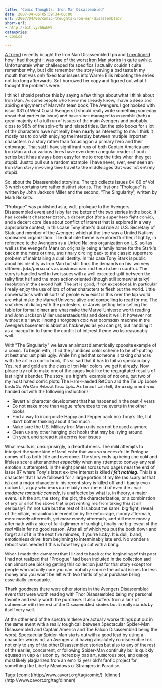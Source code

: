 ```yaml
---
title: 'Comic Thoughts: Iron Man Disassembled'
date: 2007-04-06T05:59:34+00:00
url: /2007/04/06/comic-thoughts-iron-man-disassembled/
short-url:
- http://bit.ly/hGwkWs
categories:
- Comics

---
```

<div class='microid-mailto+http:sha1:959d6695210329b67675911641057aff39b1c9d4'>

[A friend](http://resolute.livejournal.com) recently bought the Iron Man Disassembled tpb and [I mentioned how I had thought it was one of the worst Iron Man stories in quite awhile](http://resolute.livejournal.com/274096.html?thread=1258160#t1258160). Unfortunately when challenged for specifics I actually couldn't quite remember why, but I did remember the story leaving a bad taste in my mouth that was only fixed four issues into Warren Ellis rebooting the series not too long afterwards. So I borrowed her copy and figured out what I thought the problems were.

I think I should preface this by saying a few things about what I think about Iron Man. As some people who know me already know, I have a deep and abiding enjoyment of Marvel's team book, The Avengers. I got hooked with issue #31 of West Coast Avengers (I should really write something someday about that particular issue) and have since managed to assemble (heh) a great majority of a full run of issues of the main Avengers and probably close to 98% of the spin-offs and related titles. But the solo books for a lot of the characters have not really been nearly as interesting to me. I think it mostly has to do with enjoying the interplay between multiple important characters in a story rather than focusing on a primary hero and their entourage. That said I have significant runs of both Captain America and Iron Man and at various times have even been a regular reader of both series but it has always been easy for me to drop the titles when they get stupid. Just to pull out a random example: I have never, ever, ever seen an Iron Man story involving time travel to the middle ages that was not entirely stupid.

So, about the Disassembled storyline. The tpb collects issues 84-89 of Vol 3 which contains two rather distinct stories. The first one "Prologue" is written by John Jackson Miller and the second, "The Singularity", written by Mark Ricketts.

"Prologue" was published as a, well, prologue to the Avengers Disassembled event and is by far the better of the two stories in the book. It has excellent characterization, a decent plot (for a super hero fight comic), and a decent core idea about conflict of interest that is explored in a very appropriate context, in this case Tony Stark's dual role as U.S. Secretary of State and member of the Avengers which at the time was a United Nations sponsored organization. The dual role theme is explored further, if lightly, in reference to the Avengers as a United Nations organization on U.S. soil as well as the Avenger's Mansion originally being a family home for the Stark's back in the mists of time, and finally circling back to the classic superhero problem of maintaining a dual identity. In this case Tony Stark is public about his identity as Iron Man but still finds the demands on his two very different jobs/persona's as businessman and hero to be in conflict. The story is handled well in two issues with a well executed split between the talky first half and the more action oriented (though still somewhat talky) resolution in the second half. The art is good, if not exceptional. In particular I really enjoy the use of lots of other characters to flesh out the world. Little conversations with all sorts of people who exist in this over the top world are what make the Marvel Universe alive and compelling to read for me. The snatches of dialog with the protesters, or Jarvis getting help setting the table for formal dinner are what make the Marvel Universe worth reading and John Jackson Miller understands this and does it well. It however not without it's flaws: Finding a forgotten cold war doomsday machine in the Avengers basement is about as hackneyed as you can get, but handling it as a macguffin to frame the conflict of interest theme works reasonably well.

With "The Singularity" we have an almost diametrically opposite example of a comic. To begin with, I find the jaundiced color scheme to be off-putting at best and just plain ugly. While I'm glad that someone is taking chances with the art in a comic book, it's so sad that it has to fail so spectacularly. Yes, red and gold are the classic Iron Man colors, we get it already. Now please try not to make one of the pages look like the regurgitated results of last night's bender. The story is a frightful example of not one, but two of my most hated comic plots: The Ham-Handed RetCon and the Tie Up Loose Ends So We Can Reboot Faux Epic. As far as I can tell, the assignment was handed out with the following instructions:
<ul>
<li>
Revert all character development that has happened in the past 4 years
</li>
<li>
Do not make more than vague references to the events in the other books
</li>
<li>
Find a way to incorporate Happy and Pepper back into Tony's life, but don't bother thinking about it too much
</li>
<li>
Make sure the U.S. Military Iron Man units can not be used anymore
</li>
<li>
Clean up any other hanging plot hooks that may be laying around
</li>
<li>
Oh yeah, and spread it all across four issues
</li>
</ul>
What results is, unsurprisingly, a dreadful mess. The mild attempts to interject the same kind of local color that was so successful in Prologue comes off as both trite and overdone. The story ends up being one cold and lifeless scene after another <em>especially</em> when any attempt to convey any real emotion is attempted. In the eight panels across two pages near the end of issue 87 where Tony's latest ex-love interest is killed <strong><em>I felt nothing</em></strong>. This is a character that I have followed for a large portion of my life (as scary as that is) and a major character in his recent story is killed off and I barely even noticed. I, a guy who tears up reliably near the end of even the <em>most mediocre romantic comedy</em>, is unaffected by what is, in theory, a major event. Is it the art, the story, the plot, the characterization, or a combination of any or all of the above that is preventing me from taking this at all seriously? I'm not sure but the rest of it is about the same: big fight, reveal of the villain, miraculous intervention by the entourage, moody aftermath, more moody aftermath, yet <em>more</em> moody aftermath, and still more moody aftermath with a side of faint glimmer of sunlight, finally the big reveal of the <em>real</em> villain for no good reason. After all of which you put the book down and forget all of it in the next five minutes, if you're lucky. It is dull, bland, emotionless drivel from beginning to interminably late end. No wonder a reboot was needed if this is how they go out with a bang.

When I made the comment that I linked to back at the beginning of this post I had not realized that "Prologue" had been included in the collection and can almost see picking getting this collection just for that story except for people who actually care you can probably source the actual issues for less money and you won't be left with two thirds of your purchase being essentially unreadable.

Thank goodness there were other stories in the Avengers Disassembled event that were worth reading with Thor Disassembled being my personal favorite and really worth the purchase. It also suffers from a lack of coherence with the rest of the Disassembled stories but it really stands by itself very well.

At the other end of the spectrum there are actually worse things put out in the same event with a really tough call between Spectacular Spider-Man Disassembled and Captain America and The Falcon Disassembled being the worst. Spectacular Spider-Man starts out with a good lead by using a character who is not an Avenger and having absolutely no discernible link not only to any of the other Disassembled stories but also to any of the rest of the earlier, concurrent, or following Spider-Man continuity but is quickly equaled in Cap & Falcon by incredibly bad art, ludicrous plot, and dialog most likely plagiarized from an emo 13 year old's fanfic project for something like Liberty Meadows or Strangers in Paradise.

</div>

<div class="st-post-tags">
Tags: [comic](http://www.cavort.org/tag/comic/), [dinner](http://www.cavort.org/tag/dinner/)<br />
</div>